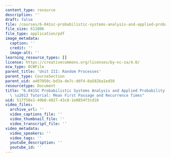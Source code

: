 ```yaml
---
content_type: resource
description: ''
draft: false
file: /courses/6-041sc-probabilistic-systems-analysis-and-applied-probability-fall-2013/517f58e149b8482743c81e0854f3cd10_MIT6_041SCF13_No_41_Ch7_MeanFirstpassage_26recurranceTimes_300k.pdf
file_size: 611006
file_type: application/pdf
image_metadata:
  caption: ''
  credit: ''
  image-alt: ''
learning_resource_types: []
license: https://creativecommons.org/licenses/by-nc-sa/4.0/
ocw_type: OCWFile
parent_title: 'Unit III: Random Processes'
parent_type: CourseSection
parent_uid: a407050c-bd3a-de7c-ddf4-8a582ba1ed50
resourcetype: Document
title: "6.041SC Probabilistic Systems Analysis and Applied Probability, Fall 2013Transcript\
  \ \u2013 Tutorial: Mean First Passage and Recurrence Times"
uid: 517f58e1-49b8-4827-43c8-1e0854f3cd10
video_files:
  archive_url: ''
  video_captions_file: ''
  video_thumbnail_file: ''
  video_transcript_file: ''
video_metadata:
  video_speakers: ''
  video_tags: ''
  youtube_description: ''
  youtube_id: ''
---
```

